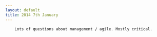 ```yaml
---
layout: default
title: 2014 7th January
---
```


		Lots of questions about management / agile. Mostly critical.

	